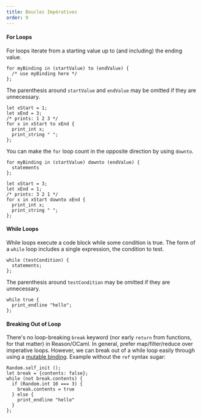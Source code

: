 ```yaml
---
title: Boucles Impératives
order: 9
---
```


#### For Loops

For loops iterate from a starting value up to (and including) the ending value.

```reason
for myBinding in (startValue) to (endValue) {
  /* use myBinding here */
};
```

The parenthesis around `startValue` and `endValue` may be omitted if they are
unnecessary.

```reason
let xStart = 1;
let xEnd = 3;
/* prints: 1 2 3 */
for x in xStart to xEnd {
  print_int x;
  print_string " ";
};
```

You can make the `for` loop count in the opposite direction by using `downto`.

```reason
for myBinding in (startValue) downto (endValue) {
  statements
};
```

```reason
let xStart = 3;
let xEnd = 1;
/* prints: 3 2 1 */
for x in xStart downto xEnd {
  print_int x;
  print_string " ";
};
```

#### While Loops

While loops execute a code block while some condition is true. The form of a `while` loop includes a single expression, the condition to test.

```reason
while (testCondition) {
  statements;
};
```

The parenthesis around `testCondition` may be omitted if they are unnecessary.

```reason
while true {
  print_endline "hello";
};
```

#### Breaking Out of Loop

There's no loop-breaking `break` keyword (nor early `return` from functions, for that matter) in Reason/OCaml. In general, prefer map/filter/reduce over imperative loops. However, we can break out of a while loop easily through using a [mutable binding](#diving-deeper-mutation). Example without the `ref` syntax sugar:

```reason
Random.self_init ();
let break = {contents: false};
while (not break.contents) {
  if (Random.int 10 === 3) {
    break.contents = true
  } else {
    print_endline "hello"
  }
};
```
